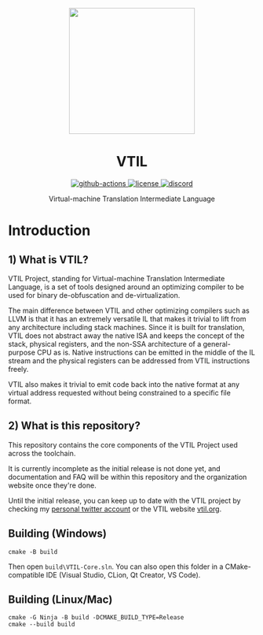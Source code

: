 <p align="center">

  <a href="https://www.vtil.org/">
    <img width="256" heigth="256" src="https://vtil.org/logo.png">
  </a>  

  <h1 align="center">VTIL</h1>

  <p align="center">
    <a href="https://github.com/vtil-project/VTIL-Core/actions/workflows/build.yml">
      <img alt="github-actions" src="https://img.shields.io/endpoint.svg?url=https%3A%2F%2Factions-badge.atrox.dev%2Fvtil-project%2FVTIL-Core%2Fbadge&style=flat-square"/>
    </a>
    <a href="https://github.com/vtil-project/vtil-core/blob/master/LICENSE.md">
      <img alt="license" src="https://img.shields.io/github/license/vtil-project/vtil-core.svg?style=flat-square"/>
    </a>
    <a href="https://discord.gg/VdMdkze">
      <img alt="discord" src="https://img.shields.io/discord/724300992023232533?label=chat&logo=Discord&style=flat-square">
    </a>
  </p>

  <p align="center">
    Virtual-machine Translation Intermediate Language
  </p>
</p>

# Introduction

## 1) What is VTIL?

VTIL Project, standing for Virtual-machine Translation Intermediate Language, is a set of tools designed around an optimizing compiler to be used for binary de-obfuscation and de-virtualization.

The main difference between VTIL and other optimizing compilers such as LLVM is that it has an extremely versatile IL that makes it trivial to lift from any architecture including stack machines. Since it is built for translation, VTIL does not abstract away the native ISA and keeps the concept of the stack, physical registers, and the non-SSA architecture of a general-purpose CPU as is. Native instructions can be emitted in the middle of the IL stream and the physical registers can be addressed from VTIL instructions freely.

VTIL also makes it trivial to emit code back into the native format at any virtual address requested without being constrained to a specific file format.

## 2) What is this repository?

This repository contains the core components of the VTIL Project used across the toolchain.

It is currently incomplete as the initial release is not done yet, and documentation and FAQ will be within this repository and the organization website once they're done.

Until the initial release, you can keep up to date with the VTIL project by checking my [personal twitter account](https://twitter.com/_can1357) or the VTIL website [vtil.org](https://vtil.org/).

## Building (Windows)

```
cmake -B build
```

Then open `build\VTIL-Core.sln`. You can also open this folder in a CMake-compatible IDE (Visual Studio, CLion, Qt Creator, VS Code).

## Building (Linux/Mac)

```
cmake -G Ninja -B build -DCMAKE_BUILD_TYPE=Release
cmake --build build
```
